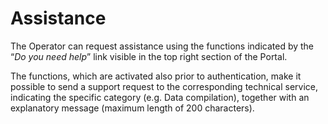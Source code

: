 # Assistance

The Operator can request assistance using the functions indicated by the “_Do you need help_” link visible in the top right section of the Portal. 

The functions, which are activated also prior to authentication, make it possible to send a support request to the corresponding technical service, indicating the specific category (e.g. Data compilation), together with an explanatory message (maximum length of 200 characters).